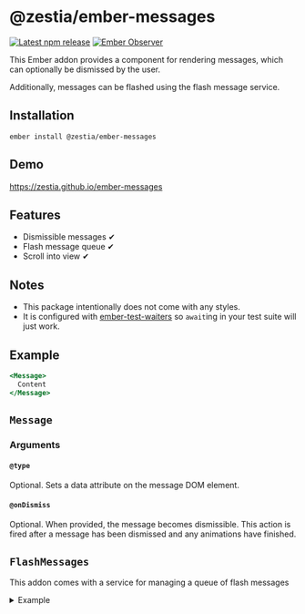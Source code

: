 # @zestia/ember-messages

[![Latest npm release][npm-badge]][npm-badge-url]
[![Ember Observer][ember-observer-badge]][ember-observer-url]

<!-- [![GitHub Actions][github-actions-badge]][github-actions-url] -->

[npm-badge]: https://img.shields.io/npm/v/@zestia/ember-messages.svg
[npm-badge-url]: https://www.npmjs.com/package/@zestia/ember-messages
[github-actions-badge]: https://github.com/zestia/ember-messages/workflows/CI/badge.svg
[github-actions-url]: https://github.com/zestia/ember-messages/actions
[ember-observer-badge]: https://emberobserver.com/badges/-zestia-ember-messages.svg
[ember-observer-url]: https://emberobserver.com/addons/@zestia/ember-messages

This Ember addon provides a component for rendering messages, which can optionally be dismissed by the user.

Additionally, messages can be flashed using the flash message service.

## Installation

```
ember install @zestia/ember-messages
```

## Demo

https://zestia.github.io/ember-messages

## Features

- Dismissible messages ✔︎
- Flash message queue ✔︎
- Scroll into view ✔︎

## Notes

- This package intentionally does not come with any styles.
- It is configured with [ember-test-waiters](https://github.com/emberjs/ember-test-waiters) so `await`ing in your test suite will just work.

## Example

```handlebars
<Message>
  Content
</Message>
```

## `Message`

### Arguments

#### `@type`

Optional. Sets a data attribute on the message DOM element.

#### `@onDismiss`

Optional. When provided, the message becomes dismissible. This action is fired after a message has been dismissed and any animations have finished.

## `FlashMessages`

This addon comes with a service for managing a queue of flash messages

<details>
  <summary>Example</summary>

```javascript
@inject('flash-message') flashMessageService;
// ...
this.flashMessageService.add('error', 'Something went wrong!');
```

The can be rendered as below. When a message is added, it will be scrolled into view.

```handlebars
<FlashMessages />
```

</details>

